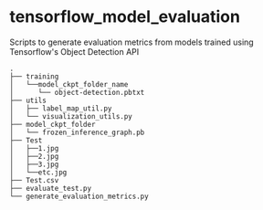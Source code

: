 # tensorflow_model_evaluation
Scripts to generate evaluation metrics from models trained using Tensorflow's Object Detection API

```
.
├── training
│   └──model_ckpt_folder_name
│      └── object-detection.pbtxt
├── utils
│   ├── label_map_util.py
│   └── visualization_utils.py
├── model_ckpt_folder
│   └── frozen_inference_graph.pb
├── Test
│   ├──1.jpg
│   ├──2.jpg
│   ├──3.jpg
│   └──etc.jpg
├── Test.csv
├── evaluate_test.py
└── generate_evaluation_metrics.py

```
